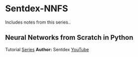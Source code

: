 # Sentdex-NNFS
Includes notes from this series..
## Neural Networks from Scratch in Python
Tutorial [Series](https://www.youtube.com/playlist?list=PLQVvvaa0QuDcjD5BAw2DxE6OF2tius3V3)
**Author:**
Sentdex [YouTube](https://www.youtube.com/c/sentdex)